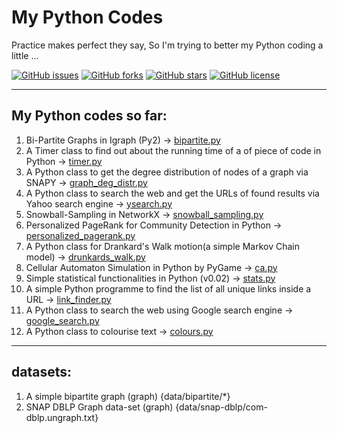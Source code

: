 # My Python Codes
Practice makes perfect they say, So I'm trying to better my Python coding a little ...

[![GitHub issues](https://img.shields.io/github/issues/habedi/-myPython-LanguageCodes.svg?style=plastic)](https://github.com/habedi/-myPython-LanguageCodes/issues)	[![GitHub forks](https://img.shields.io/github/forks/habedi/-myPython-LanguageCodes.svg?style=plastic)](https://github.com/habedi/-myPython-LanguageCodes/network)	[![GitHub stars](https://img.shields.io/github/stars/habedi/-myPython-LanguageCodes.svg?style=plastic)](https://github.com/habedi/-myPython-LanguageCodes/stargazers)	[![GitHub license](https://img.shields.io/badge/license-AGPL-blue.svg?style=plastic)](https://raw.githubusercontent.com/habedi/-myPython-LanguageCodes/master/LICENSE)

---
  My Python codes so far:
---


1. Bi-Partite Graphs in Igraph (Py2) -> [bipartite.py](bipartite.py)
2. A Timer class to find out about the running time of a of piece of code in Python -> [timer.py](codes/timer.py)
3. A Python class to get the degree distribution of nodes of a graph via SNAPY -> [graph_deg_distr.py](codes/graph_deg_distr.py)
4. A Python class to search the web and get the URLs of found results via Yahoo search engine -> [ysearch.py](codes/ysearch.py)
5. Snowball-Sampling in NetworkX -> [snowball_sampling.py](codes/snowball_sampling.py)
6. Personalized PageRank for Community Detection in Python -> [personalized_pagerank.py](codes/personalized_pagerank.py)
7. A Python class for Drankard's Walk motion(a simple Markov Chain model) -> [drunkards_walk.py](codes/drunkards_walk.py)
8. Cellular Automaton Simulation in Python by PyGame -> [ca.py](codes/ca.py)
9. Simple statistical functionalities in Python (v0.02) -> [stats.py](codes/stats.py)
10. A simple Python programme to find the list of all unique links inside a URL -> [link_finder.py](codes/link_finder.py)
11. A Python class to search the web using Google search engine -> [google_search.py](codes/google_search.py)
12. A Python class to colourise text -> [colours.py](codes/colours.py)


---
  datasets:
---


1. A simple bipartite graph (graph) {data/bipartite/*}
2. SNAP DBLP Graph data-set (graph) {data/snap-dblp/com-dblp.ungraph.txt}
